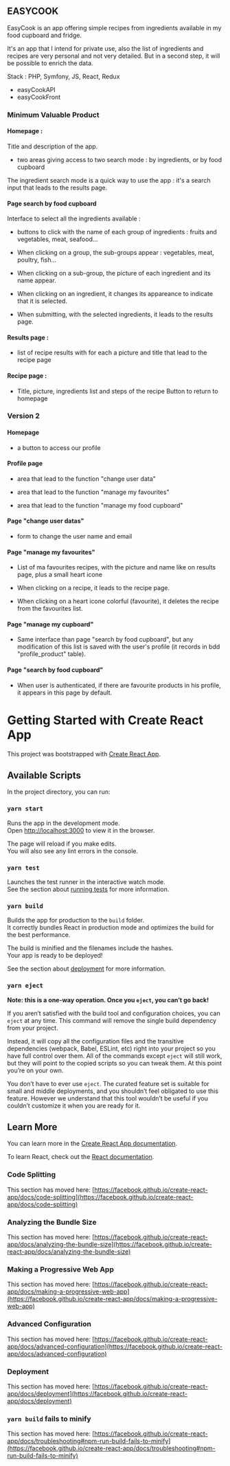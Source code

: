 ## EASYCOOK

EasyCook is an app offering simple recipes from ingredients available in my food cupboard and fridge.

It's an app that I intend for private use, also the list of ingredients and recipes are very personal and not very detailed. But in a second step, it will be possible to enrich the data.

Stack : PHP, Symfony, JS, React, Redux

- easyCookAPI
- easyCookFront

### Minimum Valuable Product

#### Homepage :
Title and description of the app.

- two areas giving access to two search mode : by ingredients, or by food cupboard

The ingredient search mode is a quick way to use the app : it's a search input that leads to the results page.

#### Page search by food cupboard

Interface to select all the ingredients available :

- buttons to click with the name of each group of ingredients : fruits and vegetables, meat, seafood...

- When clicking on a group, the sub-groups appear : vegetables, meat, poultry, fish...

- When clicking on a sub-group, the picture of each ingredient and its name appear.

- When clicking on an ingredient, it changes its appareance to indicate that it is selected.

- When submitting, with the selected ingredients, it leads to the results page.

#### Results page :

- list of recipe results with for each a picture and title that lead to the recipe page

#### Recipe page :

- Title, picture, ingredients list and steps of the recipe
Button to return to homepage

### Version 2

#### Homepage

- a button to access our profile

#### Profile page

- area that lead to the function "change user data"

- area that lead to the function "manage my favourites"

- area that lead to the function "manage my food cupboard"

#### Page "change user datas"

- form to change the user name and email

#### Page "manage my favourites"

- List of ma favourites recipes, with the picture and name like on results page, plus a small heart icone

- When clicking on a recipe, it leads to the recipe page.

- When clicking on a heart icone colorful (favourite), it deletes the recipe from the favourites list.

#### Page "manage my cupboard"

- Same interface than page "search by food cupboard", but any modification of this list is saved with the user's profile (it records in bdd "profile_product" table).

#### Page "search by food cupboard"

- When user is authenticated, if there are favourite products in his profile, it appears in this page by default.

# Getting Started with Create React App

This project was bootstrapped with [Create React App](https://github.com/facebook/create-react-app).

## Available Scripts

In the project directory, you can run:

### `yarn start`

Runs the app in the development mode.\
Open [http://localhost:3000](http://localhost:3000) to view it in the browser.

The page will reload if you make edits.\
You will also see any lint errors in the console.

### `yarn test`

Launches the test runner in the interactive watch mode.\
See the section about [running tests](https://facebook.github.io/create-react-app/docs/running-tests) for more information.

### `yarn build`

Builds the app for production to the `build` folder.\
It correctly bundles React in production mode and optimizes the build for the best performance.

The build is minified and the filenames include the hashes.\
Your app is ready to be deployed!

See the section about [deployment](https://facebook.github.io/create-react-app/docs/deployment) for more information.

### `yarn eject`

**Note: this is a one-way operation. Once you `eject`, you can’t go back!**

If you aren’t satisfied with the build tool and configuration choices, you can `eject` at any time. This command will remove the single build dependency from your project.

Instead, it will copy all the configuration files and the transitive dependencies (webpack, Babel, ESLint, etc) right into your project so you have full control over them. All of the commands except `eject` will still work, but they will point to the copied scripts so you can tweak them. At this point you’re on your own.

You don’t have to ever use `eject`. The curated feature set is suitable for small and middle deployments, and you shouldn’t feel obligated to use this feature. However we understand that this tool wouldn’t be useful if you couldn’t customize it when you are ready for it.

## Learn More

You can learn more in the [Create React App documentation](https://facebook.github.io/create-react-app/docs/getting-started).

To learn React, check out the [React documentation](https://reactjs.org/).

### Code Splitting

This section has moved here: [https://facebook.github.io/create-react-app/docs/code-splitting](https://facebook.github.io/create-react-app/docs/code-splitting)

### Analyzing the Bundle Size

This section has moved here: [https://facebook.github.io/create-react-app/docs/analyzing-the-bundle-size](https://facebook.github.io/create-react-app/docs/analyzing-the-bundle-size)

### Making a Progressive Web App

This section has moved here: [https://facebook.github.io/create-react-app/docs/making-a-progressive-web-app](https://facebook.github.io/create-react-app/docs/making-a-progressive-web-app)

### Advanced Configuration

This section has moved here: [https://facebook.github.io/create-react-app/docs/advanced-configuration](https://facebook.github.io/create-react-app/docs/advanced-configuration)

### Deployment

This section has moved here: [https://facebook.github.io/create-react-app/docs/deployment](https://facebook.github.io/create-react-app/docs/deployment)

### `yarn build` fails to minify

This section has moved here: [https://facebook.github.io/create-react-app/docs/troubleshooting#npm-run-build-fails-to-minify](https://facebook.github.io/create-react-app/docs/troubleshooting#npm-run-build-fails-to-minify)
